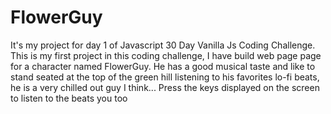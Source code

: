 # FlowerGuy
It's my project for day 1 of Javascript 30 Day Vanilla Js Coding Challenge. This is my first project in this coding challenge, I have build web page page for a character named FlowerGuy. He has a good musical taste and like to stand seated at the top of the green hill listening to his favorites lo-fi beats, he is a very chilled out guy I think... Press the keys displayed on the screen to listen to the beats you too
